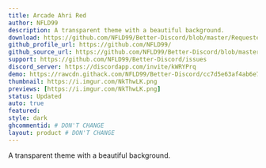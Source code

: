 ```yaml
---
title: Arcade Ahri Red
author: NFLD99
description: A transparent theme with a beautiful background.
download: https://github.com/NFLD99/Better-Discord/blob/master/Requested/Updated/arcade_ahri_red.theme.css
github_profile_url: https://github.com/NFLD99/
github_source_url: https://github.com/NFLD99/Better-Discord/blob/master/Requested/Updated/arcade_ahri_red.theme.css
support: https://github.com/NFLD99/Better-Discord/issues
discord_server: https://discordapp.com/invite/kWRYPrq
demo: https://rawcdn.githack.com/NFLD99/Better-Discord/cc7d5e63af4ab6e7f4781c460920ec9472662090/Requested/Updated/arcade_ahri_red.theme.css
thumbnail: https://i.imgur.com/NkThwLK.png
previews: [https://i.imgur.com/NkThwLK.png]
status: Updated
auto: true
featured: 
style: dark
ghcommentid: # DON'T CHANGE
layout: product # DON'T CHANGE
---
```

A transparent theme with a beautiful background.